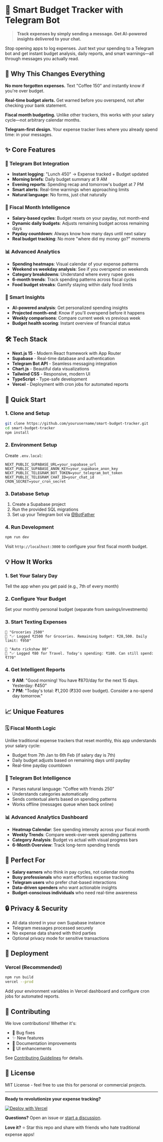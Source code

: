 # 💬 Smart Budget Tracker with Telegram Bot

> **Track expenses by simply sending a message. Get AI-powered insights delivered to your chat.**

Stop opening apps to log expenses. Just text your spending to a Telegram bot and get instant budget analysis, daily reports, and smart warnings—all through messages you actually read.

## 🚀 Why This Changes Everything

**No more forgotten expenses.** Text "Coffee 150" and instantly know if you're over budget.

**Real-time budget alerts.** Get warned before you overspend, not after checking your bank statement.

**Fiscal month budgeting.** Unlike other trackers, this works with your salary cycle—not arbitrary calendar months.

**Telegram-first design.** Your expense tracker lives where you already spend time: in your messages.

## ✨ Core Features

### 📱 Telegram Bot Integration
- **Instant logging**: "Lunch 450" → Expense tracked + Budget updated
- **Morning briefs**: Daily budget summary at 9 AM
- **Evening reports**: Spending recap and tomorrow's budget at 7 PM  
- **Smart alerts**: Real-time warnings when approaching limits
- **Natural language**: No forms, just chat naturally

### 🧠 Fiscal Month Intelligence
- **Salary-based cycles**: Budget resets on your payday, not month-end
- **Dynamic daily budgets**: Adjusts remaining budget across remaining days
- **Payday countdown**: Always know how many days until next salary
- **Real budget tracking**: No more "where did my money go?" moments

### 📊 Advanced Analytics
- **Spending heatmaps**: Visual calendar of your expense patterns
- **Weekend vs weekday analysis**: See if you overspend on weekends
- **Category breakdowns**: Understand where every rupee goes
- **6-month trends**: Track spending patterns across fiscal cycles
- **Food budget streaks**: Gamify staying within daily food limits

### 🎯 Smart Insights
- **AI-powered analysis**: Get personalized spending insights
- **Projected month-end**: Know if you'll overspend before it happens
- **Weekly comparisons**: Compare current week vs previous week
- **Budget health scoring**: Instant overview of financial status

## 🛠️ Tech Stack

- **Next.js 15** - Modern React framework with App Router
- **Supabase** - Real-time database and authentication
- **Telegram Bot API** - Seamless messaging integration
- **Chart.js** - Beautiful data visualizations
- **Tailwind CSS** - Responsive, modern UI
- **TypeScript** - Type-safe development
- **Vercel** - Deployment with cron jobs for automated reports

## 🚀 Quick Start

### 1. Clone and Setup
```bash
git clone https://github.com/yourusername/smart-budget-tracker.git
cd smart-budget-tracker
npm install
```

### 2. Environment Setup
Create `.env.local`:
```env
NEXT_PUBLIC_SUPABASE_URL=your_supabase_url
NEXT_PUBLIC_SUPABASE_ANON_KEY=your_supabase_anon_key
NEXT_PUBLIC_TELEGRAM_BOT_TOKEN=your_telegram_bot_token
NEXT_PUBLIC_TELEGRAM_CHAT_ID=your_chat_id
CRON_SECRET=your_cron_secret
```

### 3. Database Setup
1. Create a Supabase project
2. Run the provided SQL migrations
3. Set up your Telegram bot via [@BotFather](https://t.me/BotFather)

### 4. Run Development
```bash
npm run dev
```

Visit `http://localhost:3000` to configure your first fiscal month budget.

## 💡 How It Works

### 1. **Set Your Salary Day**
Tell the app when you get paid (e.g., 7th of every month)

### 2. **Configure Your Budget** 
Set your monthly personal budget (separate from savings/investments)

### 3. **Start Texting Expenses**
```
🧑 "Groceries 2500"
🤖 "✅ Logged ₹2500 for Groceries. Remaining budget: ₹28,500. Daily limit: ₹950"

🧑 "Auto rickshaw 80"  
🤖 "✅ Logged ₹80 for Travel. Today's spending: ₹180. Can still spend: ₹770"
```

### 4. **Get Intelligent Reports**
- **9 AM**: "Good morning! You have ₹870/day for the next 15 days. Yesterday: ₹450"
- **7 PM**: "Today's total: ₹1,200 (₹330 over budget). Consider a no-spend day tomorrow."

## 📈 Unique Features

### 🗓️ Fiscal Month Logic
Unlike traditional expense trackers that reset monthly, this app understands your salary cycle:
- Budget from 7th Jan to 6th Feb (if salary day is 7th)
- Daily budget adjusts based on remaining days until payday
- Real-time payday countdown

### 🤖 Telegram Bot Intelligence
- Parses natural language: "Coffee with friends 250"
- Understands categories automatically
- Sends contextual alerts based on spending patterns
- Works offline (messages queue when back online)

### 📊 Advanced Analytics Dashboard
- **Heatmap Calendar**: See spending intensity across your fiscal month
- **Weekly Trends**: Compare week-over-week spending patterns  
- **Category Analysis**: Budget vs actual with visual progress bars
- **6-Month Overview**: Track long-term spending trends

## 🎯 Perfect For

- **Salary earners** who think in pay cycles, not calendar months
- **Busy professionals** who want effortless expense tracking
- **Telegram users** who prefer chat-based interactions
- **Data-driven spenders** who want actionable insights
- **Budget-conscious individuals** who need real-time awareness

## 🔒 Privacy & Security

- All data stored in your own Supabase instance
- Telegram messages processed securely
- No expense data shared with third parties
- Optional privacy mode for sensitive transactions

## 🚀 Deployment

### Vercel (Recommended)
```bash
npm run build
vercel --prod
```

Add your environment variables in Vercel dashboard and configure cron jobs for automated reports.

## 🤝 Contributing

We love contributions! Whether it's:
- 🐛 Bug fixes
- ✨ New features  
- 📝 Documentation improvements
- 🎨 UI enhancements

See [Contributing Guidelines](CONTRIBUTING.md) for details.

## 📜 License

MIT License - feel free to use this for personal or commercial projects.

---

**Ready to revolutionize your expense tracking?** 

[![Deploy with Vercel](https://vercel.com/button)](https://vercel.com/new/clone?repository-url=https://github.com/yourusername/smart-budget-tracker)

**Questions?** Open an issue or [start a discussion](https://github.com/yourusername/smart-budget-tracker/discussions).

**Love it?** ⭐ Star this repo and share with friends who hate traditional expense apps!